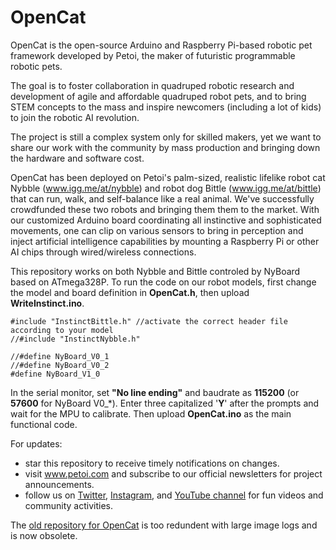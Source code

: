 # OpenCat

OpenCat is the open-source Arduino and Raspberry Pi-based robotic pet framework developed by Petoi, the maker of futuristic programmable robotic pets.

The goal is to foster collaboration in quadruped robotic research and development of agile and affordable quadruped robot pets, and to bring STEM concepts to the mass and inspire newcomers (including a lot of kids) to join the robotic AI revolution.

The project is still a complex system only for skilled makers, yet we want to share our work with the community by mass production and bringing down the hardware and software cost.

OpenCat has been deployed on Petoi's palm-sized, realistic lifelike robot cat Nybble (www.igg.me/at/nybble) and robot dog Bittle (www.igg.me/at/bittle) that can run, walk, and self-balance like a real animal.  We've successfully crowdfunded these two robots and bringing them them to the market.  With our customized Arduino board coordinating all instinctive and sophisticated movements, one can clip on various sensors to bring in perception and inject artificial intelligence capabilities by mounting a Raspberry Pi or other AI chips through wired/wireless connections.

This repository works on both Nybble and Bittle controled by NyBoard based on ATmega328P. To run the code on our robot models, first change the model and board definition in **OpenCat.h**, then upload **WriteInstinct.ino**.

```
#include "InstinctBittle.h" //activate the correct header file according to your model
//#include "InstinctNybble.h"

//#define NyBoard_V0_1
//#define NyBoard_V0_2
#define NyBoard_V1_0
```

In the serial monitor, set **"No line ending"** and baudrate as **115200** (or **57600** for NyBoard V0_\*). Enter three capitalized '**Y**' after the prompts and wait for the MPU to calibrate. Then upload **OpenCat.ino** as the main functional code. 

For updates:
* star this repository to receive timely notifications on changes.
* visit www.petoi.com and subscribe to our official newsletters for project announcements.
* follow us on [Twitter](https://twitter.com/petoicamp), [Instagram](https://www.instagram.com/petoicamp/), and [YouTube channel](https://www.youtube.com/c/rongzhongli) for fun videos and community activities.

The [old repository for OpenCat](https://github.com/PetoiCamp/OpenCat-Old) is too redundent with large image logs and is now obsolete. 
